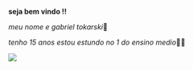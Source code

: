 **seja bem vindo !!**

_meu nome e gabriel tokarski_🥶

_tenho 15 anos estou estundo no 1 do ensino medio_🤠🤡

![](https://media1.tenor.com/m/ykQxscm4x1cAAAAd/skull-skull-skull-skull-skull-skull-skull-skull.gif)
